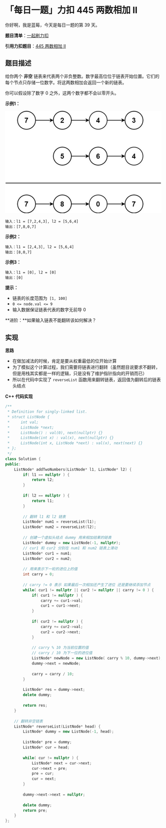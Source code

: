 # 「每日一题」力扣 445 两数相加 II

你好啊，我是蓝莓，今天是每日一题的第 39 天。

**题目清单**：[一起刷力扣](https://blueberry-universe.cn/lc/index.html)

**引用力扣题目**：[445 两数相加 II](https://leetcode.cn/problems/power-of-two/description/)





## 题目描述

给你两个 **非空** 链表来代表两个非负整数。数字最高位位于链表开始位置。它们的每个节点只存储一位数字。将这两数相加会返回一个新的链表。

你可以假设除了数字 0 之外，这两个数字都不会以零开头。

 

**示例1：**

![img](content.assets/1626420025-fZfzMX-image.png)

```
输入：l1 = [7,2,4,3], l2 = [5,6,4]
输出：[7,8,0,7]
```

**示例2：**

```
输入：l1 = [2,4,3], l2 = [5,6,4]
输出：[8,0,7]
```

**示例3：**

```
输入：l1 = [0], l2 = [0]
输出：[0]
```

 

**提示：**

- 链表的长度范围为` [1, 100]`
- `0 <= node.val <= 9`
- 输入数据保证链表代表的数字无前导 0

 

**进阶：**如果输入链表不能翻转该如何解决？





## 实现

**思路**

- 在做加减法的时候，肯定是要从权重最低的位开始计算
- 为了模拟这个计算过程，我们需要将链表进行翻转（虽然题目说要求不翻转，但是用栈其实都是一样的逻辑，只是没有了维护指针指向的开销而已）
- 所以在代码中实现了 `reverseList` 函数用来翻转链表，返回值为翻转后的链表头结点





**C++ 代码实现**

```c++
/**
 * Definition for singly-linked list.
 * struct ListNode {
 *     int val;
 *     ListNode *next;
 *     ListNode() : val(0), next(nullptr) {}
 *     ListNode(int x) : val(x), next(nullptr) {}
 *     ListNode(int x, ListNode *next) : val(x), next(next) {}
 * };
 */
class Solution {
public:
    ListNode* addTwoNumbers(ListNode* l1, ListNode* l2) {
        if( l1 == nullptr ) {
            return l2;
        }

        if( l2 == nullptr ) {
            return l1;
        }

        // 翻转 l1 和 l2 链表
        ListNode* num1 = reverseList(l1);
        ListNode* num2 = reverseList(l2);

        // 创建一个虚拟头结点 dummy 用来相加结果的链表
        ListNode* dummy = new ListNode(-1, nullptr);
        // cur1 和 cur2 分别在 num1 和 num2 链表上滑动
        ListNode* cur1 = num1;
        ListNode* cur2 = num2;

        // 用来表示下一轮的进位上的值
        int carry = 0;

        // carry != 0 表示 如果最后一次相加还产生了进位 还是要继续添加节点
        while( cur1 != nullptr || cur2 != nullptr || carry != 0 ) {
            if( cur1 != nullptr ) {
                carry += cur1->val;
                cur1 = cur1->next;
            }

            if( cur2 != nullptr ) {
                carry += cur2->val;
                cur2 = cur2->next;
            }

            // carry % 10 为当前位置的值
            // carry / 10 为下一位的进位值
            ListNode* newNode = new ListNode( carry % 10, dummy->next);
            dummy->next = newNode;

            carry = carry / 10;
        }

        ListNode* res = dummy->next;
        delete dummy;

        return res;
    }
    
    // 翻转非空链表
    ListNode* reverseList(ListNode* head) {
        ListNode* dummy = new ListNode(-1, head);

        ListNode* pre = dummy;
        ListNode* cur = head;

        while( cur != nullptr ) {
            ListNode* next = cur->next;
            cur->next = pre;
            pre = cur;
            cur = next;
        }

        dummy->next->next = nullptr;

        delete dummy;
        return pre;
    }
};
```

